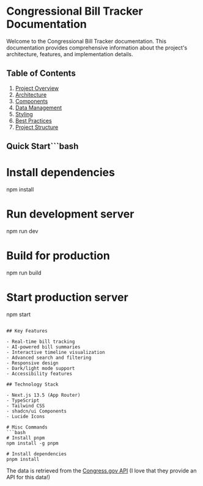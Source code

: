 # Congressional Bill Tracker Documentation

Welcome to the Congressional Bill Tracker documentation. This documentation provides comprehensive information about the project's architecture, features, and implementation details.

## Table of Contents

1. [Project Overview](./project-overview.md)
2. [Architecture](./architecture.md)
3. [Components](./components.md)
4. [Data Management](./data-management.md)
5. [Styling](./styling.md)
6. [Best Practices](./best-practices.md)
7. [Project Structure](./project-structure.md)

## Quick Start```bash
# Install dependencies
npm install

# Run development server
npm run dev

# Build for production
npm run build

# Start production server
npm start
```

## Key Features

- Real-time bill tracking
- AI-powered bill summaries
- Interactive timeline visualization
- Advanced search and filtering
- Responsive design
- Dark/light mode support
- Accessibility features

## Technology Stack

- Next.js 13.5 (App Router)
- TypeScript
- Tailwind CSS
- shadcn/ui Components
- Lucide Icons

# Misc Commands
```bash
# Install pnpm
npm install -g pnpm

# Install dependencies
pnpm install
```

The data is retrieved from the [Congress.gov API](https://api.congress.gov/#/) (I love that they provide an API for this data!)